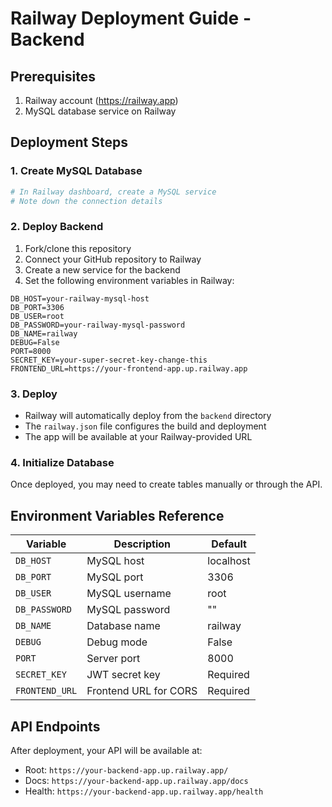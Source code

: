 # Railway Deployment Guide - Backend

## Prerequisites
1. Railway account (https://railway.app)
2. MySQL database service on Railway

## Deployment Steps

### 1. Create MySQL Database
```bash
# In Railway dashboard, create a MySQL service
# Note down the connection details
```

### 2. Deploy Backend
1. Fork/clone this repository
2. Connect your GitHub repository to Railway
3. Create a new service for the backend
4. Set the following environment variables in Railway:

```env
DB_HOST=your-railway-mysql-host
DB_PORT=3306
DB_USER=root
DB_PASSWORD=your-railway-mysql-password
DB_NAME=railway
DEBUG=False
PORT=8000
SECRET_KEY=your-super-secret-key-change-this
FRONTEND_URL=https://your-frontend-app.up.railway.app
```

### 3. Deploy
- Railway will automatically deploy from the `backend` directory
- The `railway.json` file configures the build and deployment
- The app will be available at your Railway-provided URL

### 4. Initialize Database
Once deployed, you may need to create tables manually or through the API.

## Environment Variables Reference

| Variable | Description | Default |
|----------|-------------|---------|
| `DB_HOST` | MySQL host | localhost |
| `DB_PORT` | MySQL port | 3306 |
| `DB_USER` | MySQL username | root |
| `DB_PASSWORD` | MySQL password | "" |
| `DB_NAME` | Database name | railway |
| `DEBUG` | Debug mode | False |
| `PORT` | Server port | 8000 |
| `SECRET_KEY` | JWT secret key | Required |
| `FRONTEND_URL` | Frontend URL for CORS | Required |

## API Endpoints

After deployment, your API will be available at:
- Root: `https://your-backend-app.up.railway.app/`
- Docs: `https://your-backend-app.up.railway.app/docs`
- Health: `https://your-backend-app.up.railway.app/health`
